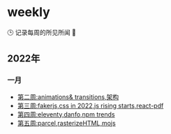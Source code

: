 # weekly
🕒 记录每周的所见所闻 🥊


## 2022年
### 一月
-  [第二周:animations& transitions,架构](./2022/第二周.md)
-  [第三周:fakerjs,css in 2022,js  rising starts,react-pdf](./2022/第三周.md)
-  [第四周:eleventy,danfo,npm trends](./2022/第四周.md)
-  [第五周:parcel,rasterizeHTML,mojs](./2022/第五周.md)